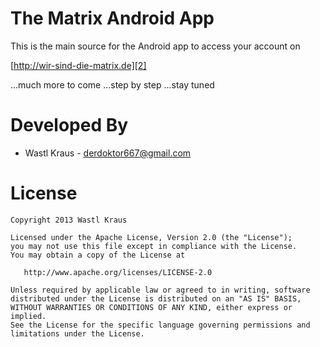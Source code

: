 The Matrix Android App
======================

This is the main source for the Android app to access your account on

[http://wir-sind-die-matrix.de][2]

...much more to come ...step by step ...stay tuned


Developed By
============

* Wastl Kraus - <derdoktor667@gmail.com>



License
=======

    Copyright 2013 Wastl Kraus

    Licensed under the Apache License, Version 2.0 (the "License");
    you may not use this file except in compliance with the License.
    You may obtain a copy of the License at

       http://www.apache.org/licenses/LICENSE-2.0

    Unless required by applicable law or agreed to in writing, software
    distributed under the License is distributed on an "AS IS" BASIS,
    WITHOUT WARRANTIES OR CONDITIONS OF ANY KIND, either express or implied.
    See the License for the specific language governing permissions and
    limitations under the License.





 [1]: http://android-developers.blogspot.com/2011/03/fragments-for-all.html
 [2]: http://wir-sind-die-matrix.de
